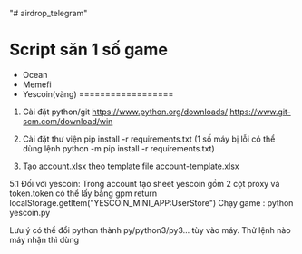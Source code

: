 "# airdrop_telegram" 

# Script săn 1 số game
- Ocean
- Memefi
- Yescoin(vàng)
==================
1. Cài đặt python/git
https://www.python.org/downloads/
https://www.git-scm.com/download/win

3. Cài đặt thư viện
pip install -r requirements.txt
(1 số máy bị lỗi có thể dùng lệnh python -m pip install -r requirements.txt)

4. Tạo account.xlsx theo template file account-template.xlsx

5.1
Đối với yescoin:
Trong account tạo sheet yescoin gồm 2 cột proxy và token.token có thể lấy bằng gpm return localStorage.getItem("YESCOIN_MINI_APP:UserStore")
Chạy game : python yescoin.py


Lưu ý có thể đổi python thành py/python3/py3... tùy vào máy. Thử lệnh nào máy nhận thì dùng
